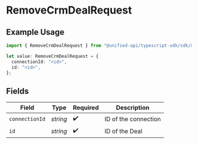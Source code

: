 # RemoveCrmDealRequest

## Example Usage

```typescript
import { RemoveCrmDealRequest } from "@unified-api/typescript-sdk/sdk/models/operations";

let value: RemoveCrmDealRequest = {
  connectionId: "<id>",
  id: "<id>",
};
```

## Fields

| Field                | Type                 | Required             | Description          |
| -------------------- | -------------------- | -------------------- | -------------------- |
| `connectionId`       | *string*             | :heavy_check_mark:   | ID of the connection |
| `id`                 | *string*             | :heavy_check_mark:   | ID of the Deal       |